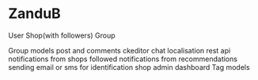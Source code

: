 # ZanduB

User
Shop(with followers)
Group

Group models
post and comments
ckeditor
chat
localisation
rest api
notifications from shops followed
notifications from recommendations
sending email or sms for identification
shop admin dashboard 
Tag models
